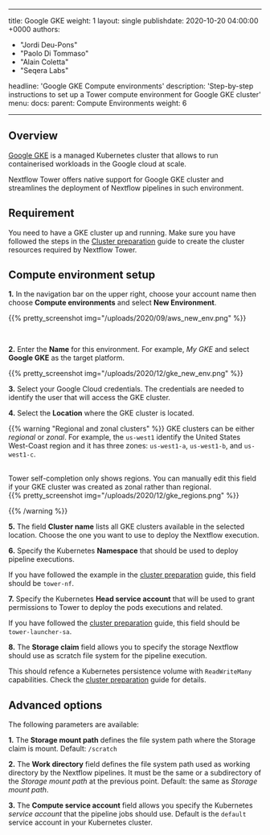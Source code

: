   ---
title: Google GKE
weight: 1
layout: single
publishdate: 2020-10-20 04:00:00 +0000
authors:
  - "Jordi Deu-Pons"
  - "Paolo Di Tommaso"
  - "Alain Coletta"
  - "Seqera Labs"

headline: 'Google GKE Compute environments'
description: 'Step-by-step instructions to set up a Tower compute environment for Google GKE cluster'
menu:
  docs:
    parent: Compute Environments
    weight: 6

---
## Overview

[Google GKE](https://cloud.google.com/kubernetes-engine) is a managed Kubernetes cluster that allows to run containerised workloads in the Google cloud at scale.

Nextflow Tower offers native support for Google GKE cluster and streamlines the deployment
of Nextflow pipelines in such environment.


## Requirement

You need to have a GKE cluster up and running. Make sure you have followed
the steps in the [Cluster preparation](https://github.com/seqeralabs/nf-tower-k8s) guide to create the cluster resources required by Nextflow Tower.


## Compute environment setup

**1.** In the navigation bar on the upper right, choose your account name then choose **Compute environments** and select **New Environment**.

{{% pretty_screenshot img="/uploads/2020/09/aws_new_env.png" %}}

</br>

**2.** Enter the **Name** for this environment. For example, *My GKE* and select **Google GKE** as the target platform.

{{% pretty_screenshot img="/uploads/2020/12/gke_new_env.png" %}}

**3.** Select your Google Cloud credentials. The credentials are needed to identify the user that will access the GKE cluster.

**4.** Select the **Location** where the GKE cluster is located. 

{{% warning "Regional and zonal clusters" %}}
GKE clusters can be either *regional* or *zonal*. For example, the `us-west1` identify the United States West-Coast region and it has three zones: `us-west1-a`, `us-west1-b`, and `us-west1-c`.

<br>
Tower self-completion only shows regions. You can manually edit this field if your GKE cluster was created as zonal rather than regional.
<br>
{{% pretty_screenshot img="/uploads/2020/12/gke_regions.png" %}}

{{% /warning %}}

**5.** The field **Cluster name** lists all GKE clusters available in the selected location. Choose the one you want to use to deploy the Nextflow execution.

**6.** Specify the Kubernetes **Namespace** that should be used to deploy pipeline executions.

If you have followed the example in the [cluster preparation](https://github.com/seqeralabs/nf-tower-k8s/blob/master/cluster-preparation.md#2-service-account--role-creation) guide, this field should be `tower-nf`.

**7.** Specify the Kubernetes **Head service account** that will be used to grant permissions to Tower to deploy the pods executions and related.

If you have followed the [cluster preparation](https://github.com/seqeralabs/nf-tower-k8s/blob/master/cluster-preparation.md#2-service-account--role-creation) guide, this field should be `tower-launcher-sa`.

**8.** The **Storage claim** field allows you to specify the storage Nextflow should use as
scratch file system for the pipeline execution.

This should refence a Kubernetes persistence volume with `ReadWriteMany` capabilities. Check the [cluster preparation](https://github.com/seqeralabs/nf-tower-k8s/blob/master/cluster-preparation.md#3-storage-configuration) guide for details. 

## Advanced options

The following parameters are available:

**1.** The **Storage mount path** defines the file system path where the Storage claim is mount. Default: `/scratch`

**2.** The **Work directory** field defines the file system path used as working directory by the Nextflow pipelines. It must be the same or a subdirectory of the *Storage mount path* at the previous point. Default: the same as *Storage mount path*.

**3.** The  **Compute service account** field allows you specify the Kubernetes *service account* that the pipeline jobs should use. Default is the `default` service account in your Kubernetes cluster.
